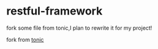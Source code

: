 restful-framework
=================

fork some file from tonic,I plan to rewrite it for my project!

fork from [tonic]('https://github.com/huntlyc/CodeSnippets')
